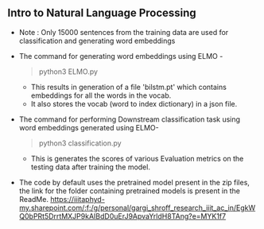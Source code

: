 ## Intro to Natural Language Processing

- Note : Only 15000 sentences from the training data are used for classification and generating word embeddings
- The command for generating word embeddings using ELMO -
    > python3 ELMO.py
    - This results in generation of a file 'bilstm.pt' which contains embeddings for all the words in the vocab.
    - It also stores the vocab (word to index dictionary) in a json file. 
- The command for performing Downstream classification task using word embeddings generated using ELMO-
    > python3 classification.py
    - This is generates the scores of various Evaluation metrics on the testing data after training the model.

- The code by default uses the pretrained model present in the zip files, the link for the folder containing pretrained models is present in the ReadMe.
https://iiitaphyd-my.sharepoint.com/:f:/g/personal/gargi_shroff_research_iiit_ac_in/EgkWQ0bPRt5DrrtMXJP9kAIBdD0uErJ9ApvaYrldH8TAng?e=MYK1f7

